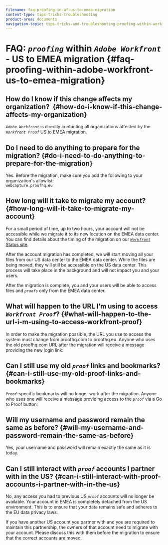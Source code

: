 ```yaml
---
filename: faq-proofing-in-wf-us-to-emea-migration
content-type: tips-tricks-troubleshooting
product-area: documents
navigation-topic: tips-tricks-and-troubleshooting-proofing-within-workfront
---
```




# FAQ: *`proofing`* within *`Adobe Workfront`* - US to EMEA migration {#faq-proofing-within-adobe-workfront-us-to-emea-migration}



## How do I know if this change affects my organization?&nbsp; {#how-do-i-know-if-this-change-affects-my-organization}

*`Adobe Workfront`* is directly contacting all organizations affected by the *`Workfront Proof`* US to EMEA migration.


## Do I need to do anything to prepare for the migration? {#do-i-need-to-do-anything-to-prepare-for-the-migration}

Yes. Before the migration, make sure you add the following to your organization's allowlist:  
`webcapture.proofhq.eu`


## How long will it take to migrate my account? {#how-long-will-it-take-to-migrate-my-account}

For a small period of time, up to two hours, your account will not be accessible while we migrate it to its new location on the EMEA data center. You can find details about the timing of the migration on our [ *`Workfront`* Status site](http://status.workfront.com/).&nbsp;


After the account migration has completed, we will start moving all your files from our US data center to the EMEA data center. While the files are being moved, they will still be accessible on the US data center.&nbsp;This process will take place in the background and will not impact you and your users.


After the migration is complete, you and your users will be able to access files and *`proofs`* only from the EMEA data center.&nbsp;


## What will happen to the URL I’m using to access *`Workfront Proof`*? {#what-will-happen-to-the-url-i-m-using-to-access-workfront-proof}

In order to make the migration possible, the URL you use to access the system must change from proofhq.com to proofhq.eu. Anyone who uses the old proofhq.com URL after the migration will receive a message providing the new login link:


## Can I still use my old *`proof`* links and bookmarks? {#can-i-still-use-my-old-proof-links-and-bookmarks}

*`Proof`*-specific bookmarks will no longer work after the migration. Anyone who uses one will receive a message providing access to the *`proof`* via a Go to Proof button:


## Will my username and password remain the same as before? {#will-my-username-and-password-remain-the-same-as-before}

Yes, your username and password will remain exactly the same as it is today.


## Can I still interact with *`proof`* accounts I partner with in the US? {#can-i-still-interact-with-proof-accounts-i-partner-with-in-the-us}

No, any access you had to previous US *`proof`* accounts will no longer be available. Your account in EMEA is completely detached from the US environment. This is to ensure that your data remains safe and adheres to the EU data privacy laws.


If you have another US account you partner with and you are required to maintain this partnership, the owners of that account need to migrate with your account. Please discuss this with them before the migration to ensure that the correct accounts are moved.

